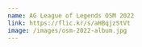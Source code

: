 ```yaml
---
name: AG League of Legends OSM 2022
link: https://flic.kr/s/aHBqjzStVt
image: /images/osm-2022-album.jpg
---
```

